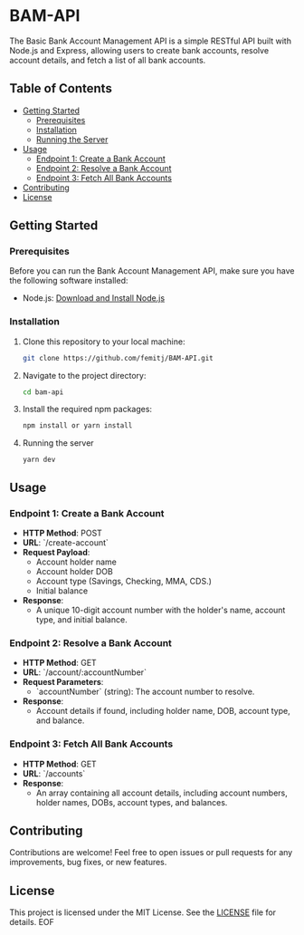 # BAM-API

The Basic Bank Account Management API is a simple RESTful API built with Node.js and Express, allowing users to create bank accounts, resolve account details, and fetch a list of all bank accounts.

## Table of Contents

- [Getting Started](#getting-started)
  - [Prerequisites](#prerequisites)
  - [Installation](#installation)
  - [Running the Server](#running-the-server)
- [Usage](#usage)
  - [Endpoint 1: Create a Bank Account](#endpoint-1-create-a-bank-account)
  - [Endpoint 2: Resolve a Bank Account](#endpoint-2-resolve-a-bank-account)
  - [Endpoint 3: Fetch All Bank Accounts](#endpoint-3-fetch-all-bank-accounts)
- [Contributing](#contributing)
- [License](#license)

## Getting Started

### Prerequisites

Before you can run the Bank Account Management API, make sure you have the following software installed:

- Node.js: [Download and Install Node.js](https://nodejs.org/)

### Installation

1. Clone this repository to your local machine:

   ```bash
   git clone https://github.com/femitj/BAM-API.git
   ```

2. Navigate to the project directory:

   ```bash
   cd bam-api
   ```

3. Install the required npm packages:

   ```bash
   npm install or yarn install
   ```

4. Running the server

   ```
   yarn dev
   ```

## Usage

### Endpoint 1: Create a Bank Account

- **HTTP Method**: POST
- **URL**: \`/create-account\`
- **Request Payload**:
  - Account holder name
  - Account holder DOB
  - Account type (Savings, Checking, MMA, CDS.)
  - Initial balance
- **Response**:
  - A unique 10-digit account number with the holder's name, account type, and initial balance.

### Endpoint 2: Resolve a Bank Account

- **HTTP Method**: GET
- **URL**: \`/account/:accountNumber\`
- **Request Parameters**:
  - \`accountNumber\` (string): The account number to resolve.
- **Response**:
  - Account details if found, including holder name, DOB, account type, and balance.

### Endpoint 3: Fetch All Bank Accounts

- **HTTP Method**: GET
- **URL**: \`/accounts\`
- **Response**:
  - An array containing all account details, including account numbers, holder names, DOBs, account types, and balances.

## Contributing

Contributions are welcome! Feel free to open issues or pull requests for any improvements, bug fixes, or new features.

## License

This project is licensed under the MIT License. See the [LICENSE](LICENSE) file for details.
EOF
